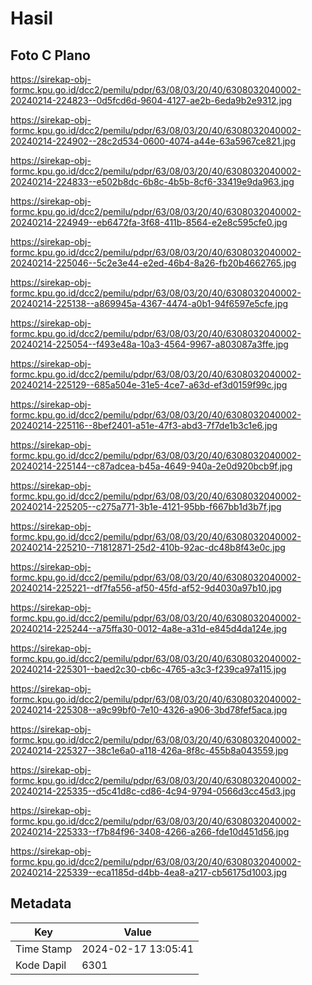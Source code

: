 # Hasil

## Foto C Plano

https://sirekap-obj-formc.kpu.go.id/dcc2/pemilu/pdpr/63/08/03/20/40/6308032040002-20240214-224823--0d5fcd6d-9604-4127-ae2b-6eda9b2e9312.jpg

https://sirekap-obj-formc.kpu.go.id/dcc2/pemilu/pdpr/63/08/03/20/40/6308032040002-20240214-224902--28c2d534-0600-4074-a44e-63a5967ce821.jpg

https://sirekap-obj-formc.kpu.go.id/dcc2/pemilu/pdpr/63/08/03/20/40/6308032040002-20240214-224833--e502b8dc-6b8c-4b5b-8cf6-33419e9da963.jpg

https://sirekap-obj-formc.kpu.go.id/dcc2/pemilu/pdpr/63/08/03/20/40/6308032040002-20240214-224949--eb6472fa-3f68-411b-8564-e2e8c595cfe0.jpg

https://sirekap-obj-formc.kpu.go.id/dcc2/pemilu/pdpr/63/08/03/20/40/6308032040002-20240214-225046--5c2e3e44-e2ed-46b4-8a26-fb20b4662765.jpg

https://sirekap-obj-formc.kpu.go.id/dcc2/pemilu/pdpr/63/08/03/20/40/6308032040002-20240214-225138--a869945a-4367-4474-a0b1-94f6597e5cfe.jpg

https://sirekap-obj-formc.kpu.go.id/dcc2/pemilu/pdpr/63/08/03/20/40/6308032040002-20240214-225054--f493e48a-10a3-4564-9967-a803087a3ffe.jpg

https://sirekap-obj-formc.kpu.go.id/dcc2/pemilu/pdpr/63/08/03/20/40/6308032040002-20240214-225129--685a504e-31e5-4ce7-a63d-ef3d0159f99c.jpg

https://sirekap-obj-formc.kpu.go.id/dcc2/pemilu/pdpr/63/08/03/20/40/6308032040002-20240214-225116--8bef2401-a51e-47f3-abd3-7f7de1b3c1e6.jpg

https://sirekap-obj-formc.kpu.go.id/dcc2/pemilu/pdpr/63/08/03/20/40/6308032040002-20240214-225144--c87adcea-b45a-4649-940a-2e0d920bcb9f.jpg

https://sirekap-obj-formc.kpu.go.id/dcc2/pemilu/pdpr/63/08/03/20/40/6308032040002-20240214-225205--c275a771-3b1e-4121-95bb-f667bb1d3b7f.jpg

https://sirekap-obj-formc.kpu.go.id/dcc2/pemilu/pdpr/63/08/03/20/40/6308032040002-20240214-225210--71812871-25d2-410b-92ac-dc48b8f43e0c.jpg

https://sirekap-obj-formc.kpu.go.id/dcc2/pemilu/pdpr/63/08/03/20/40/6308032040002-20240214-225221--df7fa556-af50-45fd-af52-9d4030a97b10.jpg

https://sirekap-obj-formc.kpu.go.id/dcc2/pemilu/pdpr/63/08/03/20/40/6308032040002-20240214-225244--a75ffa30-0012-4a8e-a31d-e845d4da124e.jpg

https://sirekap-obj-formc.kpu.go.id/dcc2/pemilu/pdpr/63/08/03/20/40/6308032040002-20240214-225301--baed2c30-cb6c-4765-a3c3-f239ca97a115.jpg

https://sirekap-obj-formc.kpu.go.id/dcc2/pemilu/pdpr/63/08/03/20/40/6308032040002-20240214-225308--a9c99bf0-7e10-4326-a906-3bd78fef5aca.jpg

https://sirekap-obj-formc.kpu.go.id/dcc2/pemilu/pdpr/63/08/03/20/40/6308032040002-20240214-225327--38c1e6a0-a118-426a-8f8c-455b8a043559.jpg

https://sirekap-obj-formc.kpu.go.id/dcc2/pemilu/pdpr/63/08/03/20/40/6308032040002-20240214-225335--d5c41d8c-cd86-4c94-9794-0566d3cc45d3.jpg

https://sirekap-obj-formc.kpu.go.id/dcc2/pemilu/pdpr/63/08/03/20/40/6308032040002-20240214-225333--f7b84f96-3408-4266-a266-fde10d451d56.jpg

https://sirekap-obj-formc.kpu.go.id/dcc2/pemilu/pdpr/63/08/03/20/40/6308032040002-20240214-225339--eca1185d-d4bb-4ea8-a217-cb56175d1003.jpg


## Metadata

| Key        | Value               |
| ---------- | ------------------- |
| Time Stamp | 2024-02-17 13:05:41 |
| Kode Dapil | 6301                |



